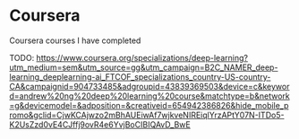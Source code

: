 # Coursera

Coursera courses I have completed

TODO: https://www.coursera.org/specializations/deep-learning?utm_medium=sem&utm_source=gg&utm_campaign=B2C_NAMER_deep-learning_deeplearning-ai_FTCOF_specializations_country-US-country-CA&campaignid=904733485&adgroupid=43839369503&device=c&keyword=andrew%20ng%20deep%20learning%20course&matchtype=b&network=g&devicemodel=&adposition=&creativeid=654942386826&hide_mobile_promo&gclid=CjwKCAjwzo2mBhAUEiwAf7wjkveNIREiqlYrzAPtY07N-ITDo5-K2UsZzd0vE4CJffj9ovR4e6YvjBoCIBIQAvD_BwE
